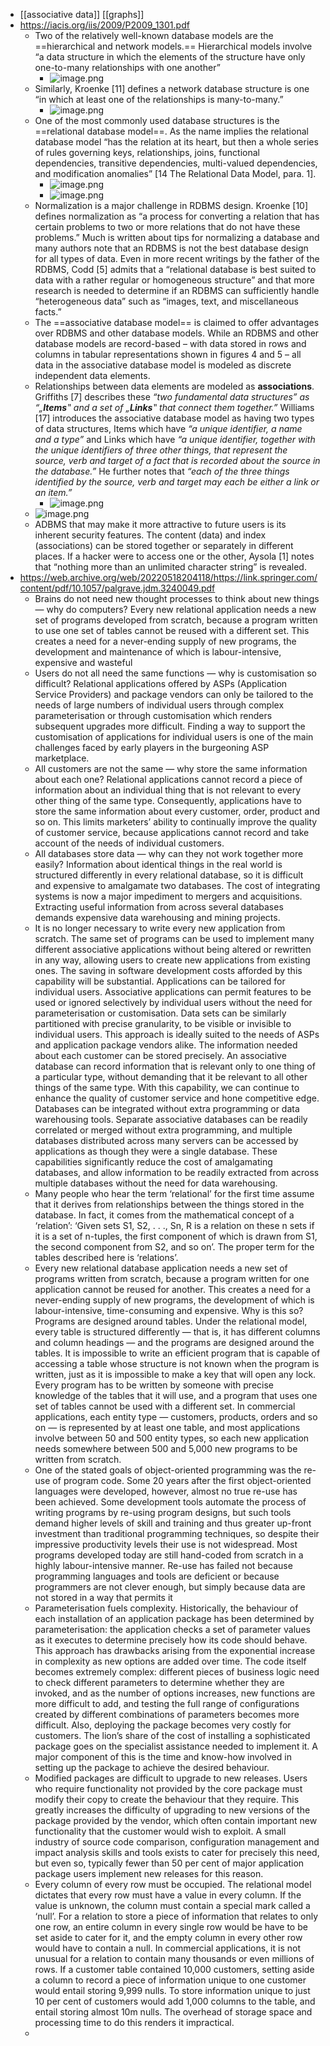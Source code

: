 - [[associative data]] [[graphs]]
- https://iacis.org/iis/2009/P2009_1301.pdf
	- Two of the relatively well-known database models are the ==hierarchical and network models.== Hierarchical models involve “a data structure in which the elements of the structure have only one-to-many relationships with one another”
		- ![image.png](../assets/image_1668714435236_0.png)
	- Similarly, Kroenke [11] defines a network database structure is one “in which at least one of the
	  relationships is many-to-many.”
		- ![image.png](../assets/image_1668714473250_0.png)
	- One of the most commonly used database structures is the ==relational database model==. As the name implies the relational database model “has the relation at its heart, but then a whole series of rules governing keys, relationships, joins, functional dependencies, transitive dependencies, multi-valued dependencies, and modification anomalies” [14 The Relational Data Model, para. 1].
		- ![image.png](../assets/image_1668714513811_0.png)
		- ![image.png](../assets/image_1668714526333_0.png)
	- Normalization is a major challenge in RDBMS design. Kroenke [10] defines normalization as “a
	  process for converting a relation that has certain problems to two or more relations that do not have these problems.” Much is written about tips for normalizing a database and many authors note that an RDBMS is not the best database design for all types of data. Even in more recent writings by the father of the RDBMS, Codd [5] admits that a “relational database is best suited to data with a rather regular or homogeneous structure” and that more research is needed to determine if an RDBMS can sufficiently handle “heterogeneous data” such as “images, text, and miscellaneous facts.”
	- The ==associative database model== is claimed to offer advantages over RDBMS and other database models. While an RDBMS and other database models are record-based – with data stored in rows and columns in tabular representations shown in figures 4 and 5 – all data in the associative database model is modeled as discrete independent data elements.
	- Relationships between data elements are modeled as **associations**. Griffiths [7] describes these *“two fundamental data structures” as “„**Items**‟ and a set of „**Links**‟ that connect them together.”* Williams [17] introduces the associative database model as having two types of data structures, Items which have *“a unique identifier, a name and a type”* and Links which have *“a unique identifier, together with the unique identifiers of three other things, that represent the source, verb and target of a fact that is recorded about the source in the database.”* He further notes that *“each of the three things identified by the source, verb and target may each be either a link or an item.”*
		- ![image.png](../assets/image_1668716278247_0.png)
	- ![image.png](../assets/image_1668716319666_0.png)
	- ADBMS that may make it more attractive to future users is its inherent security features. The content (data) and index (associations) can be stored together or separately in different places. If a hacker were to access one or the other, Aysola [1] notes that “nothing more than an unlimited character string” is revealed.
- https://web.archive.org/web/20220518204118/https://link.springer.com/content/pdf/10.1057/palgrave.jdm.3240049.pdf
	- Brains do not need new thought
	  processes to think about new things —
	  why do computers? Every new relational
	  application needs a new set of programs
	  developed from scratch, because a
	  program written to use one set of tables
	  cannot be reused with a different set.
	  This creates a need for a never-ending
	  supply of new programs, the
	  development and maintenance of which
	  is labour-intensive, expensive and
	  wasteful
	- Users do not all need the same
	  functions — why is customisation so
	  difficult? Relational applications offered
	  by ASPs (Application Service Providers)
	  and package vendors can only be tailored
	  to the needs of large numbers of
	  individual users through complex
	  parameterisation or through customisation
	  which renders subsequent upgrades more
	  difficult. Finding a way to support the
	  customisation of applications for
	  individual users is one of the main challenges faced by early players in the
	  burgeoning ASP marketplace.
	- All customers are not the same —
	  why store the same information about
	  each one? Relational applications cannot
	  record a piece of information about an
	  individual thing that is not relevant to
	  every other thing of the same type.
	  Consequently, applications have to store
	  the same information about every
	  customer, order, product and so on. This
	  limits marketers’ ability to continually
	  improve the quality of customer service,
	  because applications cannot record and
	  take account of the needs of individual
	  customers.
	- All databases store data — why can
	  they not work together more easily?
	  Information about identical things in the
	  real world is structured differently in
	  every relational database, so it is difficult
	  and expensive to amalgamate two
	  databases. The cost of integrating systems
	  is now a major impediment to mergers
	  and acquisitions. Extracting useful
	  information from across several databases
	  demands expensive data warehousing and
	  mining projects.
	- It is no longer necessary to write every
	  new application from scratch. The same
	  set of programs can be used to
	  implement many different associative
	  applications without being altered or
	  rewritten in any way, allowing users to
	  create new applications from existing
	  ones. The saving in software
	  development costs afforded by this
	  capability will be substantial.
	  Applications can be tailored for
	  individual users. Associative applications
	  can permit features to be used or ignored
	  selectively by individual users without
	  the need for parameterisation or customisation. Data sets can be similarly
	  partitioned with precise granularity, to be
	  visible or invisible to individual users.
	  This approach is ideally suited to the
	  needs of ASPs and application package
	  vendors alike.
	  The information needed about each
	  customer can be stored precisely. An
	  associative database can record
	  information that is relevant only to one
	  thing of a particular type, without
	  demanding that it be relevant to all other
	  things of the same type. With this
	  capability, we can continue to enhance
	  the quality of customer service and hone
	  competitive edge.
	  Databases can be integrated without
	  extra programming or data warehousing
	  tools. Separate associative databases can
	  be readily correlated or merged without
	  extra programming, and multiple
	  databases distributed across many servers
	  can be accessed by applications as though
	  they were a single database. These
	  capabilities significantly reduce the cost
	  of amalgamating databases, and allow
	  information to be readily extracted from
	  across multiple databases without the
	  need for data warehousing.
	- Many people who hear the term
	  ‘relational’ for the first time assume that it
	  derives from relationships between the
	  things stored in the database. In fact, it
	  comes from the mathematical concept of
	  a ‘relation’: ‘Given sets S1, S2, . . ., Sn, R
	  is a relation on these n sets if it is a set of
	  n-tuples, the first component of which is
	  drawn from S1, the second component
	  from S2, and so on’. The proper term for
	  the tables described here is ‘relations’.
	- Every new relational database application needs a new set of programs
	  written from scratch, because a program
	  written for one application cannot be
	  reused for another. This creates a need for
	  a never-ending supply of new programs,
	  the development of which is
	  labour-intensive, time-consuming and
	  expensive. Why is this so?
	  Programs are designed around tables.
	  Under the relational model, every table
	  is structured differently — that is, it has
	  different columns and column headings
	  — and the programs are designed around
	  the tables. It is impossible to write an
	  efficient program that is capable of
	  accessing a table whose structure is not
	  known when the program is written, just
	  as it is impossible to make a key that
	  will open any lock. Every program has
	  to be written by someone with precise
	  knowledge of the tables that it will use,
	  and a program that uses one set of tables
	  cannot be used with a different set. In
	  commercial applications, each entity type
	  — customers, products, orders and so on
	  — is represented by at least one table,
	  and most applications involve between
	  50 and 500 entity types, so each new
	  application needs somewhere between
	  500 and 5,000 new programs to be written from scratch.
	- One of the stated goals of
	  object-oriented programming was the
	  re-use of program code. Some 20 years
	  after the first object-oriented languages
	  were developed, however, almost no true
	  re-use has been achieved. Some
	  development tools automate the process
	  of writing programs by re-using program
	  designs, but such tools demand higher
	  levels of skill and training and thus
	  greater up-front investment than
	  traditional programming techniques, so
	  despite their impressive productivity
	  levels their use is not widespread. Most
	  programs developed today are still
	  hand-coded from scratch in a highly
	  labour-intensive manner. Re-use has
	  failed not because programming
	  languages and tools are deficient or
	  because programmers are not clever
	  enough, but simply because data are not
	  stored in a way that permits it
	- Parameterisation fuels complexity.
	  Historically, the behaviour of each
	  installation of an application package has
	  been determined by parameterisation: the application checks a set of parameter
	  values as it executes to determine
	  precisely how its code should behave.
	  This approach has drawbacks arising
	  from the exponential increase in
	  complexity as new options are added
	  over time. The code itself becomes
	  extremely complex: different pieces of
	  business logic need to check different
	  parameters to determine whether they
	  are invoked, and as the number of
	  options increases, new functions are
	  more difficult to add, and testing the full
	  range of configurations created by
	  different combinations of parameters
	  becomes more difficult. Also, deploying
	  the package becomes very costly for
	  customers. The lion’s share of the cost of
	  installing a sophisticated package goes on
	  the specialist assistance needed to
	  implement it. A major component of
	  this is the time and know-how involved
	  in setting up the package to achieve the
	  desired behaviour.
	- Modified packages are difficult to
	  upgrade to new releases. Users who
	  require functionality not provided by the
	  core package must modify their copy to
	  create the behaviour that they require.
	  This greatly increases the difficulty of
	  upgrading to new versions of the
	  package provided by the vendor, which
	  often contain important new
	  functionality that the customer would
	  wish to exploit. A small industry of
	  source code comparison, configuration
	  management and impact analysis skills
	  and tools exists to cater for precisely this
	  need, but even so, typically fewer than
	  50 per cent of major application package
	  users implement new releases for this
	  reason.
	- Every column of every row must be
	  occupied. The relational model dictates
	  that every row must have a value in
	  every column. If the value is unknown,
	  the column must contain a special mark
	  called a ‘null’. For a relation to store a
	  piece of information that relates to only
	  one row, an entire column in every
	  single row would be have to be set aside
	  to cater for it, and the empty column in
	  every other row would have to contain a
	  null. In commercial applications, it is not
	  unusual for a relation to contain many
	  thousands or even millions of rows. If a
	  customer table contained 10,000
	  customers, setting aside a column to
	  record a piece of information unique to
	  one customer would entail storing 9,999
	  nulls. To store information unique to just
	  10 per cent of customers would add
	  1,000 columns to the table, and entail
	  storing almost 10m nulls. The overhead
	  of storage space and processing time to
	  do this renders it impractical.
	-